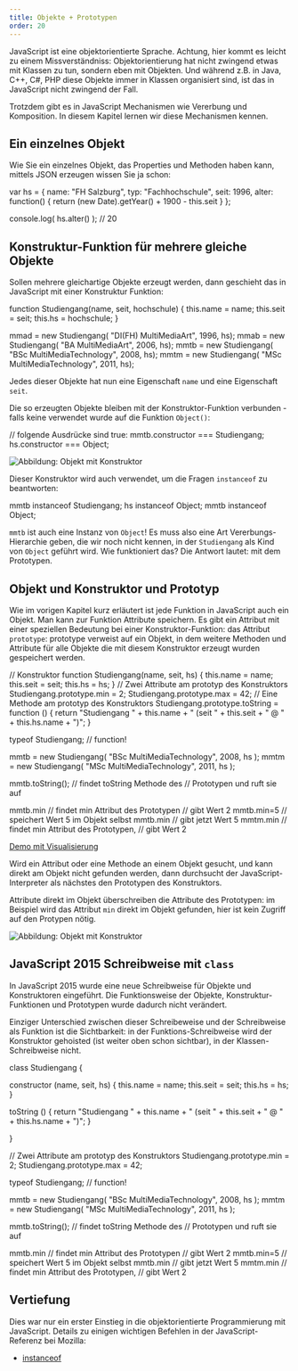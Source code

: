 ```yaml
---
title: Objekte + Prototypen
order: 20
---
```


JavaScript ist eine objektorientierte Sprache. Achtung, hier kommt es leicht zu einem Missverständniss: 
Objektorientierung hat nicht zwingend etwas mit Klassen zu tun, sondern eben mit Objekten.  Und während
z.B. in Java, C++, C#, PHP diese Objekte immer in Klassen organisiert sind, ist das in JavaScript nicht
zwingend der Fall.

Trotzdem gibt es in JavaScript Mechanismen wie Vererbung und Komposition.
In diesem Kapitel lernen wir diese Mechanismen kennen.

## Ein einzelnes Objekt 

Wie Sie ein einzelnes Objekt, das Properties und Methoden haben kann, mittels
JSON erzeugen wissen Sie ja schon:

<javascript caption="Objekt in JSON Schreibweise">
var hs = {
  name: "FH Salzburg",
  typ: "Fachhochschule",
  seit: 1996,
  alter: function() { return  (new Date).getYear() + 1900 - this.seit }
};

console.log( hs.alter() );  // 20
</javascript>


## Konstruktur-Funktion für mehrere gleiche Objekte

Sollen mehrere gleichartige Objekte erzeugt werden, dann
geschieht das in JavaScript mit einer Konstruktur Funktion: 

<javascript caption="Konstruktor für Objekte">
function Studiengang(name, seit, hochschule) {
  this.name = name;
  this.seit = seit;
  this.hs = hochschule;
}

mmad = new Studiengang( "DI(FH) MultiMediaArt", 1996, hs);
mmab = new Studiengang( "BA MultiMediaArt", 2006, hs);
mmtb = new Studiengang( "BSc MultiMediaTechnology", 2008, hs);
mmtm = new Studiengang( "MSc MultiMediaTechnology", 2011, hs);
</javascript>

Jedes dieser Objekte hat nun eine Eigenschaft `name`
 und eine Eigenschaft `seit`.

Die so erzeugten Objekte bleiben mit der Konstruktor-Funktion
verbunden - falls keine verwendet wurde auf die Funktion `Object()`:


<javascript caption="Fortsetzung: Konstruktor-Funktionen">
// folgende Ausdrücke sind true:
mmtb.constructor === Studiengang;
hs.constructor === Object;
</javascript>

![Abbildung: Objekt mit Konstruktor](/images/objekt-mit-objekt-und-constructor.png)

Dieser Konstruktor wird auch verwendet, um die Fragen `instanceof` zu beantworten:

<javascript caption="Fortsetzung: Operator instanceof">
mmtb instanceof Studiengang;
hs instanceof Object;
mmtb instanceof Object;
</javascript>

`mmtb` ist auch eine Instanz von `Object`! Es muss also eine Art Vererbungs-Hierarchie
geben, die wir noch nicht kennen, in der `Studiengang` als Kind von `Object` geführt wird.
Wie funktioniert das?  Die Antwort lautet:  mit dem Prototypen.


## Objekt und Konstruktor und Prototyp

Wie im vorigen Kapitel kurz erläutert ist jede Funktion in JavaScript auch ein Objekt.
Man kann zur Funktion Attribute speichern.  Es gibt ein Attribut mit einer speziellen Bedeutung
bei einer Konstruktor-Funktion: das Attribut `prototype`: prototype verweist auf ein Objekt,
in dem weitere Methoden und Attribute für alle Objekte die mit diesem Konstruktor erzeugt wurden
gespeichert werden.

<javascript caption="Methoden und Attribute definieren mit dem Prototyp">
// Konstruktor
function Studiengang(name, seit, hs) {
  this.name = name;
  this.seit = seit;
  this.hs = hs;
}
// Zwei Attribute am prototyp des Konstruktors
Studiengang.prototype.min = 2;
Studiengang.prototype.max = 42;
// Eine Methode am prototyp des Konstruktors
Studiengang.prototype.toString = function () {
  return "Studiengang " + this.name + 
    " (seit " + this.seit + 
    " @ " + this.hs.name + ")";
}

typeof Studiengang;  // function! 

mmtb = new Studiengang( "BSc MultiMediaTechnology", 2008, hs );
mmtm = new Studiengang( "MSc MultiMediaTechnology", 2011, hs );

mmtb.toString();  // findet toString Methode des 
            // Prototypen und ruft sie auf

mmtb.min    // findet min Attribut des Prototypen
            // gibt Wert 2 
mmtb.min=5  // speichert Wert 5 im Objekt selbst
mmtb.min    // gibt jetzt Wert 5
mmtm.min    // findet min Attribut des Prototypen, 
            // gibt Wert 2 
</javascript>

[Demo mit Visualisierung](/images/js-prototype-vis.html)

Wird ein Attribut oder eine Methode an einem Objekt gesucht, und
kann direkt am Objekt nicht gefunden werden, dann durchsucht
der JavaScript-Interpreter als nächstes den Prototypen des Konstruktors.

Attribute direkt im Objekt überschreiben die Attribute des Prototypen: im Beispiel
wird das Attribut `min` direkt im Objekt gefunden, hier ist kein Zugriff auf den Protypen nötig.


![Abbildung: Objekt mit Konstruktor](/images/objekt-mit-prototyp.png)


## JavaScript 2015 Schreibweise mit `class`

In JavaScript 2015 wurde eine neue Schreibweise für Objekte und Konstruktoren
eingeführt. Die Funktionsweise der Objekte, Konstruktur-Funktionen und Prototypen
wurde dadurch nicht verändert.

Einziger Unterschied zwischen dieser Schreibeweise und der Schreibweise
als Funktion ist die Sichtbarkeit: in der Funktions-Schreibweise wird der Konstruktor
gehoisted (ist weiter oben schon sichtbar), in der Klassen-Schreibweise nicht. 

<javascript caption="Methoden und Attribute definieren mit dem Prototyp">

class Studiengang {

  constructor (name, seit, hs) {
    this.name = name;
    this.seit = seit;
    this.hs = hs;
  }


  toString () {
    return "Studiengang " + this.name + 
      " (seit " + this.seit + 
      " @ " + this.hs.name + ")";
  }

} 

// Zwei Attribute am prototyp des Konstruktors
Studiengang.prototype.min = 2;
Studiengang.prototype.max = 42;

typeof Studiengang;  // function! 

mmtb = new Studiengang( "BSc MultiMediaTechnology", 2008, hs );
mmtm = new Studiengang( "MSc MultiMediaTechnology", 2011, hs );

mmtb.toString();  // findet toString Methode des 
            // Prototypen und ruft sie auf

mmtb.min    // findet min Attribut des Prototypen
            // gibt Wert 2 
mmtb.min=5  // speichert Wert 5 im Objekt selbst
mmtb.min    // gibt jetzt Wert 5
mmtm.min    // findet min Attribut des Prototypen, 
            // gibt Wert 2 
</javascript>

## Vertiefung

Dies war nur ein erster Einstieg in die objektorientierte Programmierung mit JavaScript.
Details zu einigen wichtigen Befehlen in der JavaScript-Referenz bei Mozilla:

* [instanceof](https://developer.mozilla.org/en/JavaScript/Reference/Operators/instanceof)
